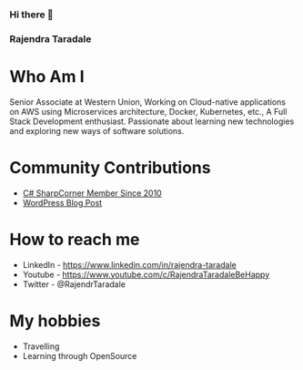 ### Hi there 👋

### Rajendra Taradale

# Who Am I 

Senior Associate at Western Union, Working on Cloud-native applications on AWS using Microservices architecture, Docker, Kubernetes, etc., A Full Stack Development enthusiast. Passionate about learning new technologies and exploring new ways of software solutions.

#  Community Contributions
  - [C# SharpCorner Member Since 2010](https://www.c-sharpcorner.com/members/rajendra-taradale3)
  - [WordPress Blog Post](https://rajendrataradale.wordpress.com/)

# How to reach me 
- LinkedIn - https://www.linkedin.com/in/rajendra-taradale
- Youtube - https://www.youtube.com/c/RajendraTaradaleBeHappy
- Twitter - @RajendrTaradale

# My hobbies
- Travelling
- Learning through OpenSource
